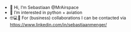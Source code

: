 - 👋 Hi, I’m Sebastiaan @MrAirspace
- 👀 I’m interested in python + aviation
- 🤓💻📲 For (business) collaborations I can be contacted via https://www.linkedin.com/in/sebastiaanmenger/

<!---
SebasAachen/SebasAachen is a ✨ special ✨ repository because its `README.md` (this file) appears on your GitHub profile.
You can click the Preview link to take a look at your changes.
--->
